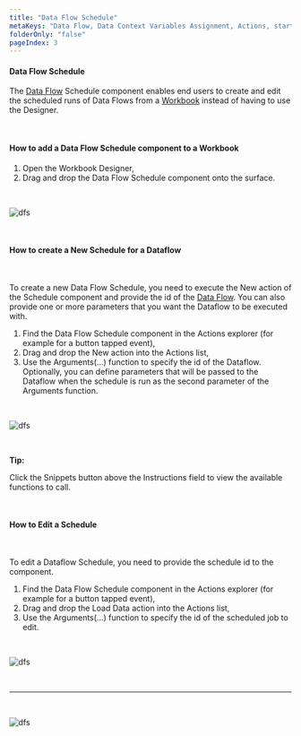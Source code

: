 ```yaml
---
title: "Data Flow Schedule"
metaKeys: "Data Flow, Data Context Variables Assignment, Actions, start, stop, events, completed, executing, parameterized execution, "
folderOnly: "false"
pageIndex: 3
---
```


#### Data Flow Schedule

The [Data Flow](../../dataflows.md) Schedule component enables end users to create and edit the scheduled runs of Data Flows from a [Workbook](../../workbooks.md) instead of having to use the Designer.

<br/>

#### How to add a Data Flow Schedule component to a Workbook
1. Open the Workbook Designer,
2. Drag and drop the Data Flow Schedule component onto the surface.

<br/>

![dfs](https://profitbasedocs.blob.core.windows.net/images/dfs1.png)

<br/>

#### How to create a New Schedule for a Dataflow
<br/>

To create a new Data Flow Schedule, you need to execute the New action of the Schedule component and provide the id of the [Data Flow](../../dataflows.md). You can also provide one or more parameters that you want the Dataflow to be executed with.

1. Find the Data Flow Schedule component in the Actions explorer (for example for a button tapped event), 
2. Drag and drop the New action into the Actions list,
3. Use the Arguments(...) function to specify the id of the Dataflow. Optionally, you can define parameters that will be passed to the Dataflow when the schedule is run as the second parameter of the Arguments function.

<br/>

![dfs](https://profitbasedocs.blob.core.windows.net/images/dfs2.png)

<br/>

**Tip:** 

Click the Snippets button above the Instructions field to view the available functions to call.

<br/>

#### How to Edit a Schedule
<br/>

To edit a Dataflow Schedule, you need to provide the schedule id to the component.

1. Find the Data Flow Schedule component in the Actions explorer (for example for a button tapped event), 
2. Drag and drop the Load Data action into the Actions list,
3. Use the Arguments(...) function to specify the id of the scheduled job to edit.

<br/>

![dfs](https://profitbasedocs.blob.core.windows.net/images/dfs3.png)

<br/>

---

<br/>

![dfs](https://profitbasedocs.blob.core.windows.net/images/dfs4.png)

<br/>